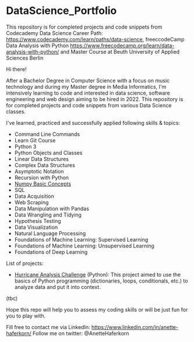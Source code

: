 # DataScience_Portfolio
This repository is for completed projects and code snippets from Codecademy Data Science Career Path: https://www.codecademy.com/learn/paths/data-science, freeccodeCamp Data Analysis with Python https://www.freecodecamp.org/learn/data-analysis-with-python/ and Master Course at Beuth University of Applied Sciences Berlin 

Hi there!

After a Bachelor Degree in Computer Science with a focus on music technology and during my Master degree in Media Informatics, I'm intensively learning to code and interested in data science, software engineering and web design aiming to be hired in 2022.
This repository is for completed projects and code snippets from various Data Science classes. 

I've learned, practiced and successfully applied following skills & topics:

- Command Line Commands
- Learn Git Course
- Python 3
- Python Objects and Classes
- Linear Data Structures
- Complex Data Structures
- Asymptotic Notation
- Recursion with Python
- [Numpy Basic Concepts](https://github.com/Haferkorn/DataScience_Portfolio/blob/main/Numpy.ipynb)
- SQL
- Data Acquisition
- Web Scraping
- Data Manipulation with Pandas
- Data Wrangling and Tidying
- Hypothesis Testing
- Data Visualization
- Natural Language Processing
- Foundations of Machine Learning: Supervised Learning
- Foundations of Machine Learning: Unsupervised Learning
- Foundations of Deep Learning

List of projects:

- [Hurricane Analysis Challenge](https://github.com/Haferkorn/DataScience_Portfolio/blob/main/projects/hurricaneAnalysis.py) (Python): This project aimed to use the basics of Python programming (dictionaries, loops, conditionals, etc.) to analyze data and put it into context. 

(tbc)


Hope this repo will help you to assess my coding skills or will be just fun for you to play with.

Fill free to contact me via LinkedIn: https://www.linkedin.com/in/anette-haferkorn/
Follow me on twitter: @AnetteHaferkorn
